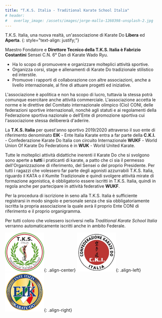 ```yaml
---
title: "T.K.S. Italia - Traditional Karate School Italia"
# header:
#   overlay_image: /assets/images/jorge-mallo-1260398-unsplash-2.jpg
---
```


<!-- ![under-construction](/assets/images/under-construction.jpeg){: .full} -->

T.K.S. Italia, una nuova realtà, un'associazione di Karate Do **Libera** ed **Aperta**.
{: style="text-align: justify;"}
<!-- {: style="text-align: center;"} -->

<!-- Fondata nell'anno 2018 dal Presidente e Direttore Tecnico il Maestro Costantini Fabrizio il vicepredidente Dott. Tirone Pietro e la Dirigente Sig.ra Veglianti Elisa.
Ha la sede legale nella Regione Lazio a Valmontone, città metropolitana di Roma Capitale. -->

Maestro Fondatore e **Direttore Tecnico della T.K.S. Italia è Fabrizio Costantini** Sensei C.N. 6° Dan di Karate Wado Ryu.

* Ha lo scopo di promuovere e organizzare molteplici attività sportive.
* Organizza corsi, stage e allenamenti di Karate Do tradizionale stilistico ed interstile.
* Promuove i rapporti di collaborazione con altre associazioni, anche a livello internazionale, al fine di attuare progetti ed iniziative.

L'associazione è apolitica e non ha scopo di lucro, tuttavia la stessa potrà comunque esercitare anche attività commerciale.
L'associazione accetta le norme e le direttive del Comitato internazionale olimpico (Cio) CONI, delle federazioni sportive internazionali, nonchè agli statuti e ai regolamenti della Federazione sportiva nazionale o dell'Ente di promozione sportiva cui l'associazione stessa delibererà d'aderire.

La **T.K.S. Italia** per quest'anno sportivo 2019/2020 attraverso il suo ente di riferimento denominato **EIK** - Ente Italia Karate entra a far parte della **C.K.I.** - Confederazione Karate Do Italia con circuito Internazionale **WUKF** - World Union Of Karate Do Federations è in **WUK** - World United Karate.

Tutte le molteplici attività didattiche inerenti il Karate Do che si svolgono sono aperte a **tutti** i praticanti di karate, a patto che ci sia il permesso dell'Organizzazione di riferimento, del Sensei o del proprio Presidente.
Per tutti i ragazzi che volessero far parte degli agonisti azzurrabili T.K.S. Italia, riguardo il KATA o il Kumite Tradizionale e quindi svolgere attività mirate di formazione agonistica, è obbligatorio essere iscritti in T.K.S. Italia, quindi in regola anche per partecipare in attività federative **WUKF**.

Per la procedura di iscrizione in seno alla T.K.S. Italia è sufficiente registrarsi in modo singolo e personale senza che sia obbligatoriamente iscritta la propria associazione la quale avrà il proprio Ente CONI di riferimento e il proprio organigramma.

Per tutti coloro che volessero iscriversi nella *Traditional Karate School Italia* verranno automaticamente iscritti anche in ambito Federale.

![logoTKS](/assets/images/logo-tksitalia-128.png){: .align-center}
![logoCKI](/assets/images/logo-cki-128.png){: .align-left}![logoEIK](/assets/images/logo-eik-128.png){: .align-right}
